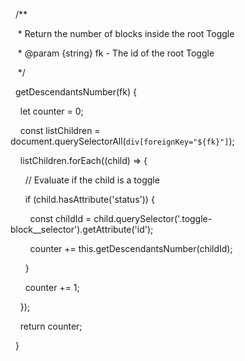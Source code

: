   /**

   * Return the number of blocks inside the root Toggle

   * @param {string} fk - The id of the root Toggle

   */

  getDescendantsNumber(fk) {

    let counter = 0;

    const listChildren = document.querySelectorAll(`div[foreignKey="${fk}"]`);

    listChildren.forEach((child) => {

      // Evaluate if the child is a toggle

      if (child.hasAttribute('status')) {

        const childId = child.querySelector('.toggle-block__selector').getAttribute('id');

        counter += this.getDescendantsNumber(childId);

      }

      counter += 1;

    });

    return counter;

  }